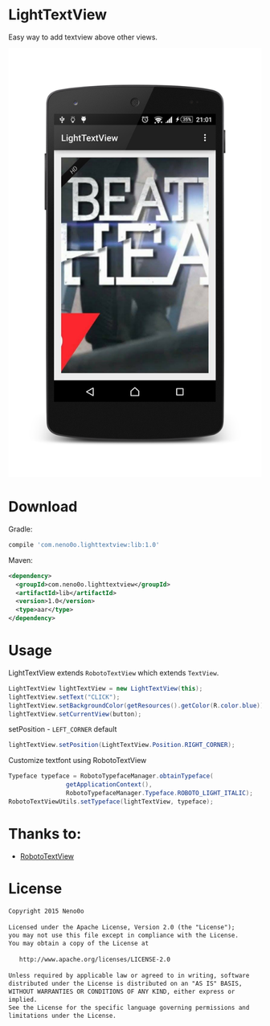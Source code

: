 # LightTextView

Easy way to add textview above other views.

![](./art/art.png)

# Download

Gradle:

```groovy
compile 'com.neno0o.lighttextview:lib:1.0'
```

Maven:

```xml
<dependency>
  <groupId>com.neno0o.lighttextview</groupId>
  <artifactId>lib</artifactId>
  <version>1.0</version>
  <type>aar</type>
</dependency>
```

# Usage

LightTextView extends `RobotoTextView` which extends `TextView`.

``` java
LightTextView lightTextView = new LightTextView(this);
lightTextView.setText("CLICK");
lightTextView.setBackgroundColor(getResources().getColor(R.color.blue));
lightTextView.setCurrentView(button);
```
setPosition - `LEFT_CORNER` default

``` java
lightTextView.setPosition(LightTextView.Position.RIGHT_CORNER);
```
Customize textfont using RobotoTextView

``` java
Typeface typeface = RobotoTypefaceManager.obtainTypeface(
                getApplicationContext(),
                RobotoTypefaceManager.Typeface.ROBOTO_LIGHT_ITALIC);
RobotoTextViewUtils.setTypeface(lightTextView, typeface);
```

# Thanks to:

+ [RobotoTextView](https://github.com/johnkil/Android-RobotoTextView) 

# License

    Copyright 2015 Neno0o

    Licensed under the Apache License, Version 2.0 (the "License");
    you may not use this file except in compliance with the License.
    You may obtain a copy of the License at
    
       http://www.apache.org/licenses/LICENSE-2.0
    
    Unless required by applicable law or agreed to in writing, software
    distributed under the License is distributed on an "AS IS" BASIS,
    WITHOUT WARRANTIES OR CONDITIONS OF ANY KIND, either express or implied.
    See the License for the specific language governing permissions and
    limitations under the License.

